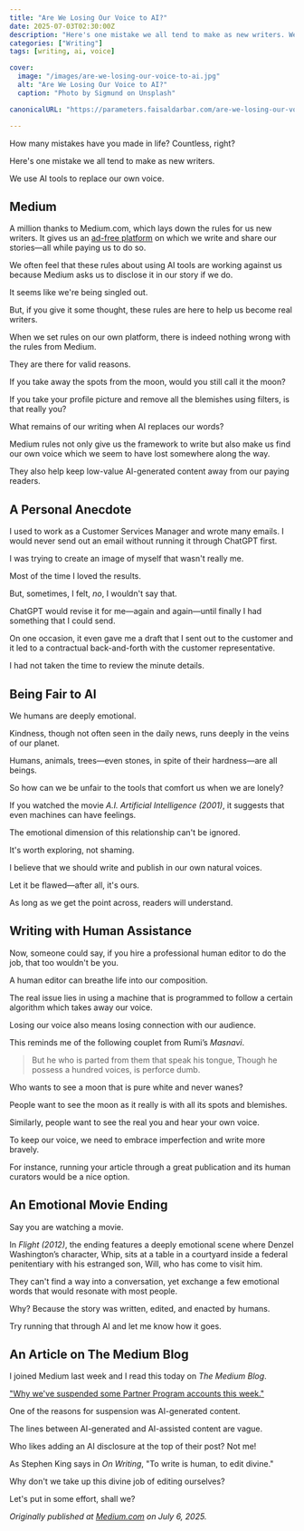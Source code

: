 ```yaml
---
title: "Are We Losing Our Voice to AI?"
date: 2025-07-03T02:30:00Z
description: "Here's one mistake we all tend to make as new writers. We use AI tools to replace our own voice."
categories: ["Writing"]
tags: [writing, ai, voice]

cover:
  image: "/images/are-we-losing-our-voice-to-ai.jpg"
  alt: "Are We Losing Our Voice to AI?"
  caption: "Photo by Sigmund on Unsplash"

canonicalURL: "https://parameters.faisaldarbar.com/are-we-losing-our-voice-to-ai-fa64fa13ac25"

---
```


How many mistakes have you made in life? Countless, right? 

Here's one mistake we all tend to make as new writers. 

We use AI tools to replace our own voice.

## Medium

A million thanks to Medium.com, which lays down the rules for us new writers. It gives us an <a href="https://medium.com/blog/state-of-medium-c54d1706a9b4" target="_blank" rel="noopener">ad-free platform</a> on which we write and share our stories—all while paying us to do so.

We often feel that these rules about using AI tools are working against us because Medium asks us to disclose it in our story if we do.

It seems like we're being singled out.

But, if you give it some thought, these rules are here to help us become real writers.

When we set rules on our own platform, there is indeed nothing wrong with the rules from Medium.

They are there for valid reasons.

If you take away the spots from the moon, would you still call it the moon? 

If you take your profile picture and remove all the blemishes using filters, is that really you? 

What remains of our writing when AI replaces our words?

Medium rules not only give us the framework to write but also make us find our own voice which we seem to have lost somewhere along the way. 

They also help keep low-value AI-generated content away from our paying readers.

## A Personal Anecdote

I used to work as a Customer Services Manager and wrote many emails. I would never send out an email without running it through ChatGPT first. 

I was trying to create an image of myself that wasn't really me.

Most of the time I loved the results. 

But, sometimes, I felt, *no*, I wouldn't say that. 

ChatGPT would revise it for me—again and again—until finally I had something that I could send.

On one occasion, it even gave me a draft that I sent out to the customer and it led to a contractual back-and-forth with the customer representative.

I had not taken the time to review the minute details.

## Being Fair to AI

We humans are deeply emotional. 

Kindness, though not often seen in the daily news, runs deeply in the veins of our planet.

Humans, animals, trees—even stones, in spite of their hardness—are all beings.

So how can we be unfair to the tools that comfort us when we are lonely?

If you watched the movie *A.I. Artificial Intelligence (2001)*, it suggests that even machines can have feelings.

The emotional dimension of this relationship can't be ignored. 

It's worth exploring, not shaming.

I believe that we should write and publish in our own natural voices. 

Let it be flawed—after all, it's ours.

As long as we get the point across, readers will understand.

## Writing with Human Assistance

Now, someone could say, if you hire a professional human editor to do the job, that too wouldn't be you.

A human editor can breathe life into our composition.

The real issue lies in using a machine that is programmed to follow a certain algorithm which takes away our voice.

Losing our voice also means losing connection with our audience.

This reminds me of the following couplet from Rumi’s *Masnavi*.

> But he who is parted from them that speak his tongue, 
> Though he possess a hundred voices, is perforce dumb.

Who wants to see a moon that is pure white and never wanes?

People want to see the moon as it really is with all its spots and blemishes.

Similarly, people want to see the real you and hear your own voice.

To keep our voice, we need to embrace imperfection and write more bravely.

For instance, running your article through a great publication and its human curators would be a nice option.

## An Emotional Movie Ending

Say you are watching a movie. 

In *Flight (2012)*, the ending features a deeply emotional scene where Denzel Washington’s character, Whip, sits at a table in a courtyard inside a federal penitentiary with his estranged son, Will, who has come to visit him. 

They can't find a way into a conversation, yet exchange a few emotional words that would resonate with most people. 

Why? Because the story was written, edited, and enacted by humans.

Try running that through AI and let me know how it goes.

## An Article on The Medium Blog

I joined Medium last week and I read this today on *The Medium Blog*.

<a href="https://medium.com/blog/why-weve-suspended-partner-program-accounts-this-week-05ed38fca4c3" target="_blank" rel="noopener">"Why we've suspended some Partner Program accounts this week."</a>

One of the reasons for suspension was AI-generated content.

The lines between AI-generated and AI-assisted content are vague. 

Who likes adding an AI disclosure at the top of their post? Not me!

As Stephen King says in *On Writing*, "To write is human, to edit divine."

Why don't we take up this divine job of editing ourselves?

Let's put in some effort, shall we?

*Originally published at <a href="https://parameters.faisaldarbar.com/are-we-losing-our-voice-to-ai-fa64fa13ac25" target="_blank" rel="noopener">Medium.com</a> on July 6, 2025.*